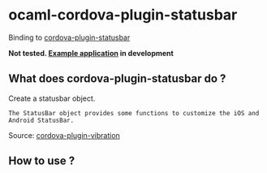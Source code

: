 # ocaml-cordova-plugin-statusbar

Binding to
[cordova-plugin-statusbar](https://github.com/apache/cordova-plugin-statusbar)

**Not tested. [Example
application](https://github.com/dannywillems/ocaml-cordova-plugin-statusbar-example) in development**

## What does cordova-plugin-statusbar do ?

Create a statusbar object.
```
The StatusBar object provides some functions to customize the iOS and Android StatusBar.
```
Source: [cordova-plugin-vibration](https://github.com/apache/cordova-plugin-statusbar)

## How to use ?

